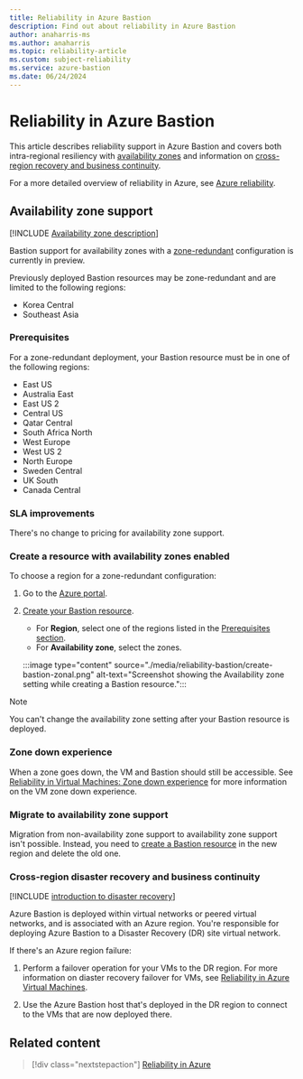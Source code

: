 ```yaml
---
title: Reliability in Azure Bastion
description: Find out about reliability in Azure Bastion  
author: anaharris-ms 
ms.author: anaharris
ms.topic: reliability-article
ms.custom: subject-reliability
ms.service: azure-bastion
ms.date: 06/24/2024
---
```



# Reliability in Azure Bastion

This article describes reliability support in Azure Bastion and covers both intra-regional resiliency with [availability zones](#availability-zone-support) and information on [cross-region recovery and business continuity](#cross-region-disaster-recovery-and-business-continuity). 

For a more detailed overview of reliability in Azure, see [Azure reliability](/azure/architecture/framework/resiliency/overview).

## Availability zone support

[!INCLUDE [Availability zone description](includes/reliability-availability-zone-description-include.md)]


Bastion support for availability zones with a [zone-redundant](./availability-zones-overview.md#zonal-and-zone-redundant-services) configuration is currently in preview. 

Previously deployed Bastion resources may be zone-redundant and are limited to the following regions:
- Korea Central 
- Southeast Asia

### Prerequisites

For a zone-redundant deployment, your Bastion resource must be in one of the following regions:

- East US
- Australia East
- East US 2
- Central US
- Qatar Central
- South Africa North
- West Europe
- West US 2
- North Europe
- Sweden Central
- UK South
- Canada Central

### SLA improvements

There's no change to pricing for availability zone support.

### Create a resource with availability zones enabled

To choose a region for a zone-redundant configuration:

1. Go to the [Azure portal](https://portal.azure.com).
1. [Create your Bastion resource](/azure/bastion/tutorial-create-host-portal).

    - For **Region**, select one of the regions listed in the [Prerequisites section](#prerequisites).
    - For **Availability zone**, select the zones.

    :::image type="content" source="./media/reliability-bastion/create-bastion-zonal.png" alt-text="Screenshot showing the Availability zone setting while creating a Bastion resource.":::

>[!NOTE]
>You can't change the availability zone setting after your Bastion resource is deployed. 


### Zone down experience

When a zone goes down, the VM and Bastion should still be accessible. See [Reliability in Virtual Machines: Zone down experience](./reliability-virtual-machines.md#zone-down-experience) for more information on the VM zone down experience.

### Migrate to availability zone support

Migration from non-availability zone support to availability zone support isn't possible. Instead, you need to [create a Bastion resource](/azure/bastion/tutorial-create-host-portal) in the new region and delete the old one.

### Cross-region disaster recovery and business continuity

[!INCLUDE [introduction to disaster recovery](includes/reliability-disaster-recovery-description-include.md)]

Azure Bastion is deployed within virtual networks or peered virtual networks, and is associated with an Azure region. You're responsible for deploying Azure Bastion to a Disaster Recovery (DR) site virtual network. 


If there's an Azure region failure:

1. Perform a failover operation for your VMs to the DR region. For more information on diaster recovery failover for VMs, see [Reliability in Azure Virtual Machines](./reliability-virtual-machines.md).

2. Use the Azure Bastion host that's deployed in the DR region to connect to the VMs that are now deployed there.

## Related content

> [!div class="nextstepaction"]
> [Reliability in Azure](/azure/availability-zones/overview)
